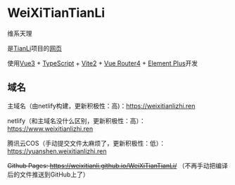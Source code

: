 # WeiXiTianTianLi

维系天理

是[TianLi](https://github.com/WeiXiTainLi/TianLi)项目的[网页](https://weixitianlizhi.ren)

使用[Vue3](https://v3.cn.vuejs.org/) + [TypeScript](https://www.typescriptlang.org/zh/) + [Vite2](https://vitejs.cn/) + [Vue Router4](https://next.router.vuejs.org/zh/) + [Element Plus](https://element-plus.gitee.io/zh-CN/)开发

## 域名

主域名（由netlify构建，更新积极性：高)：https://weixitianlizhi.ren

netlify（和主域名没什么区别，更新积极性：高）：https://www.weixitianlizhi.ren

腾讯云COS（手动提交文件太麻烦了，更新积极性：低）：https://yuanshen.weixitianlizhi.ren

~~Github Pages: https://weixitianli.github.io/WeiXiTianTianLi/~~ （不再手动把编译后的文件推送到GitHub上了）
